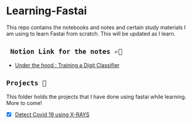 # Learning-Fastai
This repo contains the notebooks and notes and certain study materials I am using to learn Fastai from scratch. This will be updated as I learn.

##  ``` Notion Link for the notes ✍🏻```
-  [Under the hood : Training a Digit Classifier](https://www.notion.so/Under-the-hood-Training-a-Digit-Classifier-8c84c3c8b556411b9381b7c1a7cd8d3e)



## ` Projects 🤖 ` 
This folder holds the projects that I have done using fastai while learning. More to come! 

 - [x] [Detect Covid 19 using X-RAYS](https://github.com/ashikshafi08/Learning-Fastai/blob/main/Projects/Detect_Covid19.ipynb)

